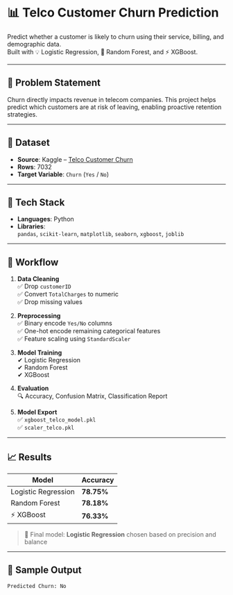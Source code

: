 # 📊 Telco Customer Churn Prediction

Predict whether a customer is likely to churn using their service, billing, and demographic data.  
Built with 💡 Logistic Regression, 🌲 Random Forest, and ⚡ XGBoost.

---

## 🎯 Problem Statement

Churn directly impacts revenue in telecom companies. This project helps predict which customers are at risk of leaving, enabling proactive retention strategies.

---

## 📁 Dataset

- **Source**: Kaggle – [Telco Customer Churn](https://www.kaggle.com/datasets/blastchar/telco-customer-churn)
- **Rows**: 7032
- **Target Variable**: `Churn` (`Yes` / `No`)

---

## 🧰 Tech Stack

- **Languages**: Python  
- **Libraries**:  
  `pandas`, `scikit-learn`, `matplotlib`, `seaborn`, `xgboost`, `joblib`

---

## 🚀 Workflow

1. **Data Cleaning**  
   ✅ Drop `customerID`  
   ✅ Convert `TotalCharges` to numeric  
   ✅ Drop missing values  

2. **Preprocessing**  
   ✅ Binary encode `Yes/No` columns  
   ✅ One-hot encode remaining categorical features  
   ✅ Feature scaling using `StandardScaler`

3. **Model Training**  
   ✔ Logistic Regression  
   ✔ Random Forest  
   ✔ XGBoost

4. **Evaluation**  
   🔍 Accuracy, Confusion Matrix, Classification Report

5. **Model Export**  
   ✅ `xgboost_telco_model.pkl`  
   ✅ `scaler_telco.pkl`

---

## 📈 Results

| Model               | Accuracy |
|--------------------|----------|
| Logistic Regression| **78.75%** |
| Random Forest      | **78.18%** |
| ⚡ XGBoost          | **76.33%** |

> 🎉 Final model: **Logistic Regression** chosen based on precision and balance

---

## 🧪 Sample Output

```python
Predicted Churn: No
